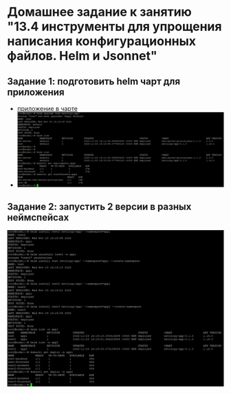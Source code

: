 # Домашнее задание к занятию "13.4 инструменты для упрощения написания конфигурационных файлов. Helm и Jsonnet"

## Задание 1: подготовить helm чарт для приложения
  
* [приложение в чарте](netology-app/)  
* ![image](2022-11-23_15-27-45.png)

## Задание 2: запустить 2 версии в разных неймспейсах

![image](2022-11-23_16-20-36.png)
